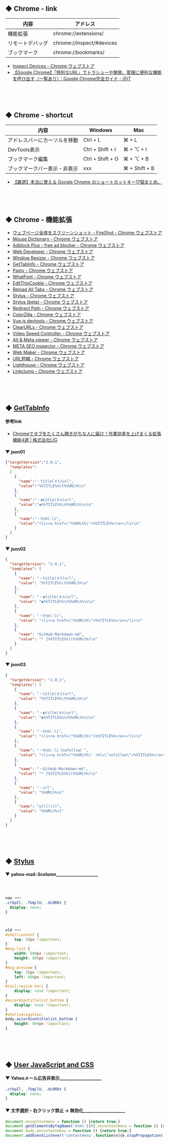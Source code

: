 
## ◆ Chrome - link
<table>
<thead>
<tr><th>内容</th><th>アドレス</th></tr>
</thead>
<tbody>
<tr><td>機能拡張</td><td>chrome://extensions/</td></tr>
<tr><td>リモートデバッグ</td><td>chrome://inspect/#devices</td></tr>
<tr><td>ブックマーク</td><td>chrome://bookmarks/</td></tr>
</tbody>
</table>

* [Inspect Devices - Chrome ウェブストア](https://chrome.google.com/webstore/detail/inspect-devices/pjpobmgdbnbegggcdgbljfgplleejmkb/)
* [【Google Chrome】「特別なURL」でトラシューや開発、管理に便利な機能を呼び出す（一覧あり）：Google Chrome完全ガイド - ＠IT](https://www.atmarkit.co.jp/ait/articles/1611/21/news027.html)

<br><br><br>


## ◆ Chrome - shortcut
<table>
<thead>
<tr><th>内容</th><th>Windows</th><th>Mac</th></tr>
</thead>
<tbody>
<tr><td>アドレスバーにカーソルを移動</td><td>Ctrl + L</td><td>⌘ + L</td></tr>
<tr><td>DevTools表示</td><td>Ctrl + Shift + I</td><td>⌘ + ⌥ + I</td></tr>
<tr><td>ブックマーク編集</td><td>Ctrl + Shift + O</td><td>⌘ + ⌥ + B</td></tr>
<tr><td>ブックマークバー表示・非表示</td><td>xxx</td><td>⌘ + Shift + B</td></tr>
</tbody>
</table>

* [【厳選】本当に使える Google Chrome のショートカットキー17個まとめ。](https://wayohoo.com/google-chrome/tips/useful-shortcut-key-list.html)

<br><br><br>





## ◆ Chrome - 機能拡張
* [ウェブページ全体をスクリーンショット - FireShot - Chrome ウェブストア](https://chrome.google.com/webstore/detail/take-webpage-screenshots/mcbpblocgmgfnpjjppndjkmgjaogfceg)
* [Mouse Dictionary - Chrome ウェブストア](https://chrome.google.com/webstore/detail/mouse-dictionary/dnclbikcihnpjohihfcmmldgkjnebgnj)
* [Adblock Plus - free ad blocker - Chrome ウェブストア](https://chrome.google.com/webstore/detail/adblock-plus-free-ad-bloc/cfhdojbkjhnklbpkdaibdccddilifddb)
* [Web Developer - Chrome ウェブストア](https://chrome.google.com/webstore/detail/web-developer/bfbameneiokkgbdmiekhjnmfkcnldhhm)
* [Window Resizer - Chrome ウェブストア](https://chrome.google.com/webstore/detail/window-resizer/kkelicaakdanhinjdeammmilcgefonfh)
* [GetTabInfo - Chrome ウェブストア](https://chrome.google.com/webstore/detail/gettabinfo/iadhcoaabobddcebhmheikmbcjcigjhc)
* [Pasty - Chrome ウェブストア](https://chrome.google.com/webstore/detail/pasty/hdjihnnclpjhfdbbinmgoiehhoehhlgf)
* [WhatFont - Chrome ウェブストア](https://chrome.google.com/webstore/detail/whatfont/jabopobgcpjmedljpbcaablpmlmfcogm)
* [EditThisCookie - Chrome ウェブストア](https://chrome.google.com/webstore/detail/editthiscookie/fngmhnnpilhplaeedifhccceomclgfbg)
* [Reload All Tabs - Chrome ウェブストア](https://chrome.google.com/webstore/detail/reload-all-tabs/lgpdljdpanfecnpindkbnikegohoobci)
* [Stylus - Chrome ウェブストア](https://chrome.google.com/webstore/detail/stylus/clngdbkpkpeebahjckkjfobafhncgmne)
* [Stylus (beta) - Chrome ウェブストア](https://chrome.google.com/webstore/detail/stylus-beta/apmmpaebfobifelkijhaljbmpcgbjbdo)
* [Redirect Path - Chrome ウェブストア](https://chrome.google.com/webstore/detail/redirect-path/aomidfkchockcldhbkggjokdkkebmdll)
* [ColorZilla - Chrome ウェブストア](https://chrome.google.com/webstore/detail/colorzilla/bhlhnicpbhignbdhedgjhgdocnmhomnp)
* [Vue.js devtools - Chrome ウェブストア](https://chrome.google.com/webstore/detail/vuejs-devtools/nhdogjmejiglipccpnnnanhbledajbpd)
* [ClearURLs - Chrome ウェブストア](https://chrome.google.com/webstore/detail/clearurls/lckanjgmijmafbedllaakclkaicjfmnk)
* [Video Speed Controller - Chrome ウェブストア](https://chrome.google.com/webstore/detail/video-speed-controller/nffaoalbilbmmfgbnbgppjihopabppdk)
* [Alt & Meta viewer - Chrome ウェブストア](https://chrome.google.com/webstore/detail/alt-meta-viewer/jjcjblcbnjhgjlnclhficglfjedhpjhl)
* [META SEO inspector - Chrome ウェブストア](https://chrome.google.com/webstore/detail/meta-seo-inspector/ibkclpciafdglkjkcibmohobjkcfkaef)
* [Web Maker - Chrome ウェブストア](https://chrome.google.com/webstore/detail/web-maker/lkfkkhfhhdkiemehlpkgjeojomhpccnh)
* [URL短縮 - Chrome ウェブストア](https://chrome.google.com/webstore/detail/url-shortener/lficfkhdmdhjejgdnifkgmgdgnbmdhbb)
* [Lighthouse - Chrome ウェブストア](https://chrome.google.com/webstore/detail/lighthouse/blipmdconlkpinefehnmjammfjpmpbjk)
* [Linkclump - Chrome ウェブストア](https://chrome.google.com/webstore/detail/linkclump/lfpjkncokllnfokkgpkobnkbkmelfefj)

<br><br><br>






## ◆ [GetTabInfo](https://chrome.google.com/webstore/detail/gettabinfo/iadhcoaabobddcebhmheikmbcjcigjhc)

#### 参考link
* [Chromeでタブをたくさん開きがちな人に届け！作業効率を上げまくる拡張機能4選 | 株式会社LIG](https://liginc.co.jp/485496)


#### ▼ json01
```json
{"targetVersion":"2.0,1",
  "templates":
  [
    {
      "name":"・title(￥t)url",
      "value":"%%TITLE%%\t%%URL%%\n"
    },
    {
      "name":"・◆title(￥n)url",
      "value":"◆%%TITLE%%\n%%URL%%\n\n"
    },
    {
      "name":"・html-li",
      "value":"<li><a href=\"%%URL%%\">%%TITLE%%</a></li>\n"
    }
  ]
}
```

#### ▼ json02
```json
{
  "targetVersion": "2.0,1",
  "templates": [
    {
      "name": "・title(￥t)url",
      "value": "%%TITLE%%\t%%URL%%\n"
    },
    {
      "name": "・◆title(￥n)url",
      "value": "◆%%TITLE%%\n%%URL%%\n\n"
    },
    {
      "name": "・html-li",
      "value": "<li><a href=\"%%URL%%\">%%TITLE%%</a></li>\n"
    },
    {
      "name": "GitHub-Markdown-md",
      "value": "* [%%TITLE%%](%%URL%%)\n"
    }
  ]
}
```

#### ▼ json03
```json
{
  "targetVersion": "2.0,1",
  "templates": [
    {
      "name": "・title(￥t)url",
      "value": "%%TITLE%%\t%%URL%%\n"
    },
    {
      "name": "・◆title(￥n)url",
      "value": "◆%%TITLE%%\n%%URL%%\n\n"
    },
    {
      "name": "・html-li",
      "value": "<li><a href=\"%%URL%%\">%%TITLE%%</a></li>\n"
    },
    {
      "name": "・html-li（nofollow）",
      "value": "<li><a href=\"%%URL%%\" rel=\"nofollow\">%%TITLE%%</a></li>\n"
    },
    {
      "name": "・GitHub-Markdown-md",
      "value": "* [%%TITLE%%](%%URL%%)\n"
    },
    {
      "name": "・url",
      "value": "%%URL%%\n"
    },
    {
      "name": "url(\\t)",
      "value": "%%URL%%\t"
    }
  ]
}
```

<br><br><br>


## ◆ [Stylus](https://chrome.google.com/webstore/detail/stylus/clngdbkpkpeebahjckkjfobafhncgmne/related?hl=ja)

#### ▼ yahoo-mail-3column____________________
```css



new ───
.crkpIl, .fUqLlU, .dcORbt {
  display: none;
}



old ───
#shellcontent {
    top: 30px !important;
}
#msg-list {
    width: 600px !important;
    height: 800px !important;
}
#msg-preview {
    top: 30px !important;
    left: 600px !important;
}
#rail-resize-hori {
    display: none !important;
}
#accordiontitlelist_bottom {
    display: none !important;
}
#shellnavigation,
body.accordiontitlelist_bottom {
    height: 800px !important;
}
```

<br><br><br>


## ◆ [User JavaScript and CSS](https://chrome.google.com/webstore/detail/user-javascript-and-css/nbhcbdghjpllgmfilhnhkllmkecfmpld)

#### ▼ Yahooメール広告非表示____________________
```css
.crkpIl, .fUqLlU, .dcORbt {
  display: none;
}
```

#### ▼ 文字選択・右クリック禁止 → 無効化____________________
```javascript
document.oncontextmenu = function () {return true;}
document.getElementsByTagName('html')[0].oncontextmenu = function () {return true;}
document.body.oncontextmenu = function () {return true;}
document.addEventListener('contextmenu',function(e){e.stopPropagation();},true);
```





